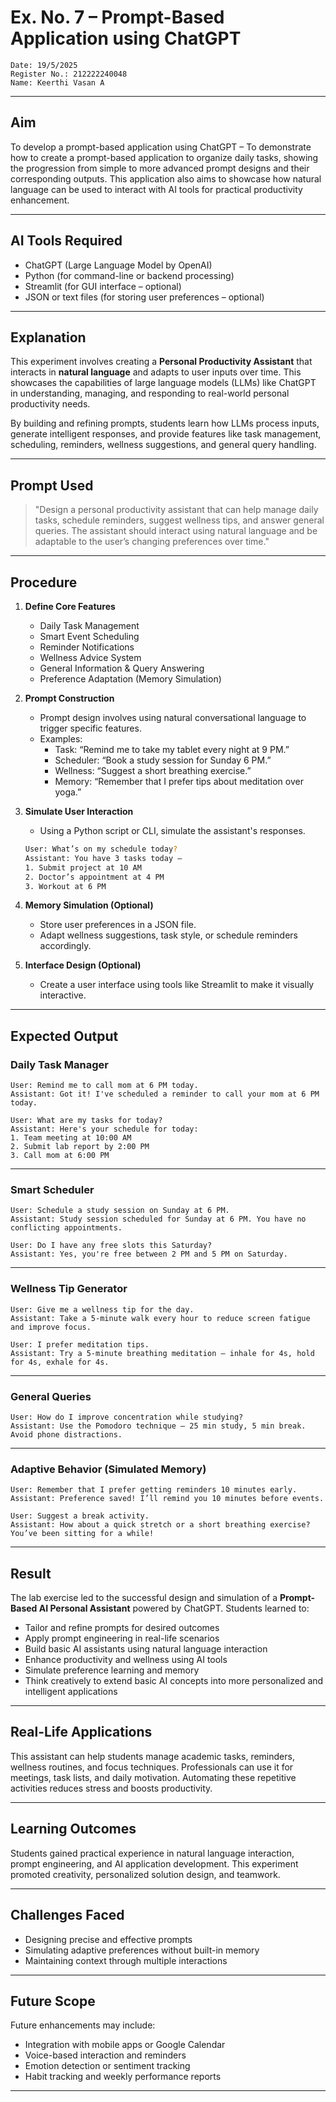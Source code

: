 # Ex. No. 7 – Prompt-Based Application using ChatGPT

```
Date: 19/5/2025
Register No.: 212222240048
Name: Keerthi Vasan A
```

---

## Aim
To develop a prompt-based application using ChatGPT – To demonstrate how to create a prompt-based application to organize daily tasks, showing the progression from simple to more advanced prompt designs and their corresponding outputs. This application also aims to showcase how natural language can be used to interact with AI tools for practical productivity enhancement.

---

## AI Tools Required
- ChatGPT (Large Language Model by OpenAI)  
- Python (for command-line or backend processing)  
- Streamlit (for GUI interface – optional)  
- JSON or text files (for storing user preferences – optional)

---

## Explanation
This experiment involves creating a **Personal Productivity Assistant** that interacts in **natural language** and adapts to user inputs over time. This showcases the capabilities of large language models (LLMs) like ChatGPT in understanding, managing, and responding to real-world personal productivity needs.  

By building and refining prompts, students learn how LLMs process inputs, generate intelligent responses, and provide features like task management, scheduling, reminders, wellness suggestions, and general query handling.

---

## Prompt Used
> "Design a personal productivity assistant that can help manage daily tasks, schedule reminders, suggest wellness tips, and answer general queries. The assistant should interact using natural language and be adaptable to the user’s changing preferences over time."

---

## Procedure

1. **Define Core Features**
   - Daily Task Management
   - Smart Event Scheduling
   - Reminder Notifications
   - Wellness Advice System
   - General Information & Query Answering
   - Preference Adaptation (Memory Simulation)

2. **Prompt Construction**
   - Prompt design involves using natural conversational language to trigger specific features.
   - Examples:
     - Task: “Remind me to take my tablet every night at 9 PM.”
     - Scheduler: “Book a study session for Sunday 6 PM.”
     - Wellness: “Suggest a short breathing exercise.”
     - Memory: “Remember that I prefer tips about meditation over yoga.”

3. **Simulate User Interaction**
   - Using a Python script or CLI, simulate the assistant's responses.
   ```bash
   User: What’s on my schedule today?
   Assistant: You have 3 tasks today – 
   1. Submit project at 10 AM  
   2. Doctor’s appointment at 4 PM  
   3. Workout at 6 PM
   ```

4. **Memory Simulation (Optional)**
   - Store user preferences in a JSON file.
   - Adapt wellness suggestions, task style, or schedule reminders accordingly.

5. **Interface Design (Optional)**
   - Create a user interface using tools like Streamlit to make it visually interactive.

---

## Expected Output

### Daily Task Manager
```text
User: Remind me to call mom at 6 PM today.  
Assistant: Got it! I've scheduled a reminder to call your mom at 6 PM today.

User: What are my tasks for today?  
Assistant: Here's your schedule for today:  
1. Team meeting at 10:00 AM  
2. Submit lab report by 2:00 PM  
3. Call mom at 6:00 PM
```

---

### Smart Scheduler
```text
User: Schedule a study session on Sunday at 6 PM.  
Assistant: Study session scheduled for Sunday at 6 PM. You have no conflicting appointments.

User: Do I have any free slots this Saturday?  
Assistant: Yes, you're free between 2 PM and 5 PM on Saturday.
```

---

### Wellness Tip Generator
```text
User: Give me a wellness tip for the day.  
Assistant: Take a 5-minute walk every hour to reduce screen fatigue and improve focus.

User: I prefer meditation tips.  
Assistant: Try a 5-minute breathing meditation — inhale for 4s, hold for 4s, exhale for 4s.
```

---

### General Queries
```text
User: How do I improve concentration while studying?  
Assistant: Use the Pomodoro technique — 25 min study, 5 min break. Avoid phone distractions.
```

---

### Adaptive Behavior (Simulated Memory)
```text
User: Remember that I prefer getting reminders 10 minutes early.  
Assistant: Preference saved! I’ll remind you 10 minutes before events.

User: Suggest a break activity.  
Assistant: How about a quick stretch or a short breathing exercise? You’ve been sitting for a while!
```

---

## Result
The lab exercise led to the successful design and simulation of a **Prompt-Based AI Personal Assistant** powered by ChatGPT. Students learned to:

- Tailor and refine prompts for desired outcomes  
- Apply prompt engineering in real-life scenarios  
- Build basic AI assistants using natural language interaction  
- Enhance productivity and wellness using AI tools  
- Simulate preference learning and memory  
- Think creatively to extend basic AI concepts into more personalized and intelligent applications

---

## Real-Life Applications


This assistant can help students manage academic tasks, reminders, wellness routines, and focus techniques. Professionals can use it for meetings, task lists, and daily motivation. Automating these repetitive activities reduces stress and boosts productivity.

---

## Learning Outcomes
Students gained practical experience in natural language interaction, prompt engineering, and AI application development. This experiment promoted creativity, personalized solution design, and teamwork.

---

## Challenges Faced
- Designing precise and effective prompts  
- Simulating adaptive preferences without built-in memory  
- Maintaining context through multiple interactions

---

## Future Scope


Future enhancements may include:

- Integration with mobile apps or Google Calendar  
- Voice-based interaction and reminders  
- Emotion detection or sentiment tracking  
- Habit tracking and weekly performance reports

---

